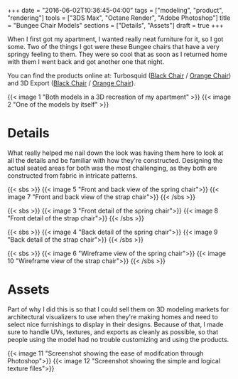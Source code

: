 +++
date = "2016-06-02T10:36:45-04:00"
tags = ["modeling", "product", "rendering"]
tools = ["3DS Max", "Octane Render", "Adobe Photoshop"]
title = "Bungee Chair Models"
sections = ["Details", "Assets"]
draft = true
+++

When I first got my apartment, I wanted really neat furniture for it, so I got some. Two of the things I got were these Bungee chairs that have a very springy feeling to them. They were so cool that as soon as I returned home with them I went back and got another one that night.<!--more-->

You can find the products online at: Turbosquid ([Black Chair](http://www.turbosquid.com/3d-models/bungee-chair-3d-obj/1048205) / [Orange Chair](http://www.turbosquid.com/3d-models/3d-bungee-chair/1048195)) and 3D Export ([Black Chair](https://3dexport.com/3dmodel-bungee-chair-2-123069.htm) / [Orange Chair](https://3dexport.com/3dmodel-bungee-chair-1-123068.htm)).

{{< image 1 "Both models in a 3D recreation of my apartment" >}}
{{< image 2 "One of the models by itself" >}}

# Details
What really helped me nail down the look was having them here to look at all the details and be familiar with how they're constructed. Designing the actual seated areas for both was the most challenging, as they both are constructed from fabric in intricate patterns.

{{< sbs >}}
  {{< image 5 "Front and back view of the spring chair">}}
  {{< image 7 "Front and back view of the strap chair">}}
{{< /sbs >}}

{{< sbs >}}
  {{< image 3 "Front detail of the spring chair">}}
  {{< image 8 "Front detail of the strap chair">}}
{{< /sbs >}}

{{< sbs >}}
  {{< image 4 "Back detail of the spring chair">}}
  {{< image 9 "Back detail of the strap chair">}}
{{< /sbs >}}

{{< sbs >}}
  {{< image 6 "Wireframe view of the spring chair">}}
  {{< image 10 "Wireframe view of the strap chair">}}
{{< /sbs >}}

# Assets
Part of why I did this is so that I could sell them on 3D modeling markets for architectural visualizers to use when they're making homes and need to select nice furnishings to display in their designs. Because of that, I made sure to handle UVs, textures, and exports as cleanly as possible, so that people using the model had no trouble customizing and using the products.

{{< image 11 "Screenshot showing the ease of modifcation through Photoshop">}}
{{< image 12 "Screenshot showing the simple and logical texture files">}}
